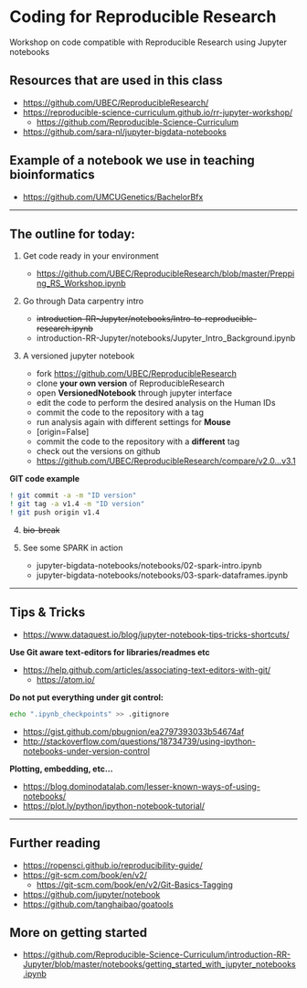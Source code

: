 # Coding for Reproducible Research
Workshop on code compatible with Reproducible Research using Jupyter notebooks

## Resources that are used in this class
* https://github.com/UBEC/ReproducibleResearch/
* https://reproducible-science-curriculum.github.io/rr-jupyter-workshop/
    * https://github.com/Reproducible-Science-Curriculum
* https://github.com/sara-nl/jupyter-bigdata-notebooks

## Example of a notebook we use in teaching bioinformatics
* https://github.com/UMCUGenetics/BachelorBfx

---

## The outline for today:
1. Get code ready in your environment
    * https://github.com/UBEC/ReproducibleResearch/blob/master/Prepping_RS_Workshop.ipynb

2. Go through Data carpentry intro
    * ~~introduction-RR-Jupyter/notebooks/Intro-to-reproducible-research.ipynb~~
    * introduction-RR-Jupyter/notebooks/Jupyter_Intro_Background.ipynb

3. A versioned jupyter notebook
    * fork https://github.com/UBEC/ReproducibleResearch
    * clone **your own version** of ReproducibleResearch
    * open **VersionedNotebook** through jupyter interface
    * edit the code to perform the desired analysis on the Human IDs
    * commit the code to the repository with a tag
    * run analysis again with different settings for **Mouse**
    * [origin=False]
    * commit the code to the repository with a **different** tag
    * check out the versions on github
    * https://github.com/UBEC/ReproducibleResearch/compare/v2.0...v3.1

**GIT code example**
~~~ bash
! git commit -a -m "ID version"
! git tag -a v1.4 -m "ID version"
! git push origin v1.4
~~~

4. ~~bio-break~~

5. See some SPARK in action
    * jupyter-bigdata-notebooks/notebooks/02-spark-intro.ipynb
    * jupyter-bigdata-notebooks/notebooks/03-spark-dataframes.ipynb

---

## Tips & Tricks
* https://www.dataquest.io/blog/jupyter-notebook-tips-tricks-shortcuts/

**Use Git aware text-editors for libraries/readmes etc**
* https://help.github.com/articles/associating-text-editors-with-git/
    * https://atom.io/

**Do not put everything under git control:**
~~~ bash
echo ".ipynb_checkpoints" >> .gitignore
~~~
* https://gist.github.com/pbugnion/ea2797393033b54674af
* http://stackoverflow.com/questions/18734739/using-ipython-notebooks-under-version-control

**Plotting, embedding, etc...**
* https://blog.dominodatalab.com/lesser-known-ways-of-using-notebooks/
* https://plot.ly/python/ipython-notebook-tutorial/

---

## Further reading
* https://ropensci.github.io/reproducibility-guide/
* https://git-scm.com/book/en/v2/
    * https://git-scm.com/book/en/v2/Git-Basics-Tagging
* https://github.com/jupyter/notebook
* https://github.com/tanghaibao/goatools

## More on getting started
* https://github.com/Reproducible-Science-Curriculum/introduction-RR-Jupyter/blob/master/notebooks/getting_started_with_jupyter_notebooks.ipynb
